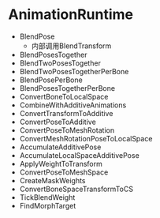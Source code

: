 # AnimationRuntime
- BlendPose
  - 内部调用BlendTransform
- BlendPosesTogether
- BlendTwoPosesTogether
- BlendTwoPosesTogetherPerBone
- BlendPosePerBone
- BlendPosesTogetherPerBone
- ConvertBoneToLocalSpace
- CombineWithAdditiveAnimations
- ConvertTransformToAdditive
- ConvertPoseToAdditive
- ConvertPoseToMeshRotation
- ConvertMeshRotationPoseToLocalSpace
- AccumulateAdditivePose
- AccumulateLocalSpaceAdditivePose
- ApplyWeightToTransform
- ConvertPoseToMeshSpace
- CreateMaskWeights
- ConvertBoneSpaceTransformToCS
- TickBlendWeight
- FindMorphTarget
